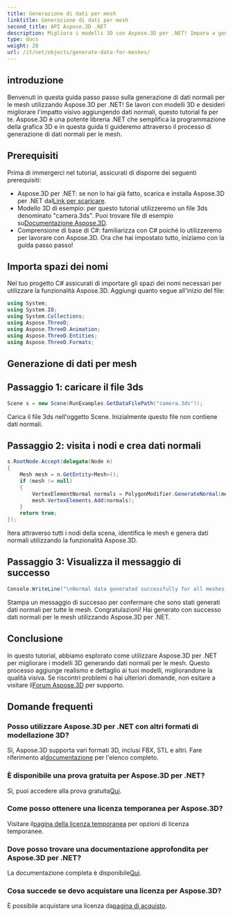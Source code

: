 ```yaml
---
title: Generazione di dati per mesh
linktitle: Generazione di dati per mesh
second_title: API Aspose.3D .NET
description: Migliora i modelli 3D con Aspose.3D per .NET! Impara a generare dati normali per le mesh in questa guida passo passo. Il realismo incontra la semplicità.
type: docs
weight: 20
url: /it/net/objects/generate-data-for-meshes/
---
```

## introduzione
Benvenuti in questa guida passo passo sulla generazione di dati normali per le mesh utilizzando Aspose.3D per .NET! Se lavori con modelli 3D e desideri migliorare l'impatto visivo aggiungendo dati normali, questo tutorial fa per te. Aspose.3D è una potente libreria .NET che semplifica la programmazione della grafica 3D e in questa guida ti guideremo attraverso il processo di generazione di dati normali per le mesh.
## Prerequisiti
Prima di immergerci nel tutorial, assicurati di disporre dei seguenti prerequisiti:
- Aspose.3D per .NET: se non lo hai già fatto, scarica e installa Aspose.3D per .NET dal[Link per scaricare](https://releases.aspose.com/3d/net/).
-  Modello 3D di esempio: per questo tutorial utilizzeremo un file 3ds denominato "camera.3ds". Puoi trovare file di esempio su[Documentazione Aspose.3D](https://reference.aspose.com/3d/net/).
- Comprensione di base di C#: familiarizza con C# poiché lo utilizzeremo per lavorare con Aspose.3D.
Ora che hai impostato tutto, iniziamo con la guida passo passo!
## Importa spazi dei nomi
Nel tuo progetto C# assicurati di importare gli spazi dei nomi necessari per utilizzare la funzionalità Aspose.3D. Aggiungi quanto segue all'inizio del file:
```csharp
using System;
using System.IO;
using System.Collections;
using Aspose.ThreeD;
using Aspose.ThreeD.Animation;
using Aspose.ThreeD.Entities;
using Aspose.ThreeD.Formats;
```
## Generazione di dati per mesh
## Passaggio 1: caricare il file 3ds
```csharp
Scene s = new Scene(RunExamples.GetDataFilePath("camera.3ds"));
```
Carica il file 3ds nell'oggetto Scene. Inizialmente questo file non contiene dati normali.
## Passaggio 2: visita i nodi e crea dati normali
```csharp
s.RootNode.Accept(delegate(Node n)
{
    Mesh mesh = n.GetEntity<Mesh>();
    if (mesh != null)
    {
        VertexElementNormal normals = PolygonModifier.GenerateNormal(mesh);
        mesh.VertexElements.Add(normals);
    }
    return true;
});
```
Itera attraverso tutti i nodi della scena, identifica le mesh e genera dati normali utilizzando la funzionalità Aspose.3D.
## Passaggio 3: Visualizza il messaggio di successo
```csharp
Console.WriteLine("\nNormal data generated successfully for all meshes.");
```
Stampa un messaggio di successo per confermare che sono stati generati dati normali per tutte le mesh.
Congratulazioni! Hai generato con successo dati normali per le mesh utilizzando Aspose.3D per .NET.
## Conclusione
In questo tutorial, abbiamo esplorato come utilizzare Aspose.3D per .NET per migliorare i modelli 3D generando dati normali per le mesh. Questo processo aggiunge realismo e dettaglio ai tuoi modelli, migliorandone la qualità visiva.
 Se riscontri problemi o hai ulteriori domande, non esitare a visitare il[Forum Aspose.3D](https://forum.aspose.com/c/3d/18) per supporto.
## Domande frequenti
### Posso utilizzare Aspose.3D per .NET con altri formati di modellazione 3D?
 Sì, Aspose.3D supporta vari formati 3D, inclusi FBX, STL e altri. Fare riferimento al[documentazione](https://reference.aspose.com/3d/net/) per l'elenco completo.
### È disponibile una prova gratuita per Aspose.3D per .NET?
 Sì, puoi accedere alla prova gratuita[Qui](https://releases.aspose.com/).
### Come posso ottenere una licenza temporanea per Aspose.3D?
 Visitare il[pagina della licenza temporanea](https://purchase.aspose.com/temporary-license/) per opzioni di licenza temporanee.
### Dove posso trovare una documentazione approfondita per Aspose.3D per .NET?
 La documentazione completa è disponibile[Qui](https://reference.aspose.com/3d/net/).
### Cosa succede se devo acquistare una licenza per Aspose.3D?
 È possibile acquistare una licenza da[pagina di acquisto](https://purchase.aspose.com/buy).